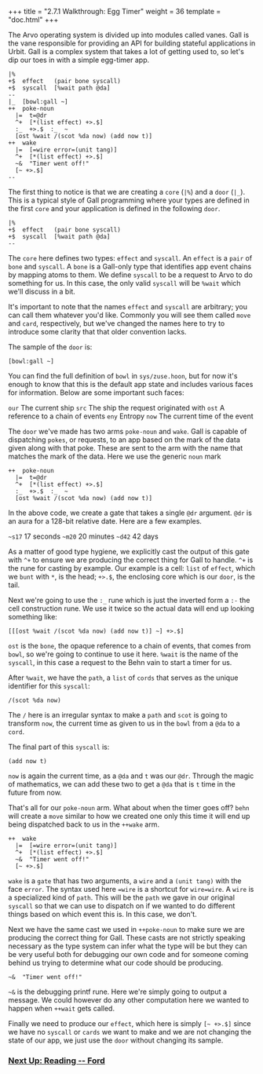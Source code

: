 +++
title = "2.7.1 Walkthrough: Egg Timer"
weight = 36
template = "doc.html"
+++

The Arvo operating system is divided up into modules called vanes. Gall is the vane responsible for providing an API for building stateful applications in Urbit. Gall is a complex system that takes a lot of getting used to, so let's dip our toes in with a simple egg-timer app.


```
|%
+$  effect   (pair bone syscall)
+$  syscall  [%wait path @da]
--
|_  [bowl:gall ~]
++  poke-noun
  |=  t=@dr
  ^+  [*(list effect) +>.$]
  :_  +>.$  :_  ~
  [ost %wait /(scot %da now) (add now t)]
++  wake
  |=  [=wire error=(unit tang)]
  ^+  [*(list effect) +>.$]
  ~&  "Timer went off!"
  [~ +>.$]
--
```

The first thing to notice is that we are creating a `core` (`|%`) and a `door` (`|_`). This is a typical style of Gall programming where your types are defined in the first `core` and your application is defined in the following `door`.

```
|%
+$  effect   (pair bone syscall)
+$  syscall  [%wait path @da]
--
```

The `core` here defines two types: `effect` and `syscall`. An `effect` is a `pair` of `bone` and `syscall`. A `bone` is a Gall-only type that identifies app event chains by mapping atoms to them. We define `syscall` to be a request to Arvo to do something for us. In this case, the only valid `syscall` will be `%wait` which we'll discuss in a bit.

It's important to note that the names `effect` and `syscall` are arbitrary; you can call them whatever you'd like. Commonly you will see them called `move` and `card`, respectively, but we've changed the names here to try to introduce some clarity that that older convention lacks.

The sample of the `door` is:

```
[bowl:gall ~]
```

You can find the full definition of `bowl` in `sys/zuse.hoon`, but for now it's enough to know that this is the default app state and includes various faces for information. Below are some important such faces:

`our`  The current ship
`src`  The ship the request originated with
`ost`  A reference to a chain of events
`eny`  Entropy
`now`  The current time of the event

The `door` we've made has two arms `poke-noun` and `wake`. Gall is capable of dispatching `pokes`, or requests, to an app based on the mark of the data given along with that poke. These are sent to the arm with the name that matches the mark of the data. Here we use the generic `noun` mark

```
++  poke-noun
  |=  t=@dr
  ^+  [*(list effect) +>.$]
  :_  +>.$  :_  ~
  [ost %wait /(scot %da now) (add now t)]
```

In the above code, we create a gate that takes a single `@dr` argument. `@dr` is an aura for a 128-bit relative date. Here are a few examples.

`~s17`  17 seconds
`~m20`  20 minutes
`~d42`  42 days

As a matter of good type hygiene, we explicitly cast the output of this gate with `^+` to ensure we are producing the correct thing for Gall to handle. `^+` is the rune for casting by example. Our example is a cell: `list` of `effect`, which we `bunt` with `*`, is the head; `+>.$`, the enclosing core which is our `door`, is the tail.

Next we're going to use the `:_` rune which is just the inverted form a `:-` the cell construction rune. We use it twice so the actual data will end up looking something like:

```
[[[ost %wait /(scot %da now) (add now t)] ~] +>.$]
```

`ost` is the `bone`, the opaque reference to a chain of events, that comes from `bowl`, so we're going to continue to use it here. `%wait` is the name of the `syscall`, in this case a request to the Behn vain to start a timer for us.

After `%wait`, we have the `path`, a `list` of `cords` that serves as the unique identifier for this `syscall`:

```
/(scot %da now)
```

The `/` here is an irregular syntax to make a `path` and `scot` is going to transform `now`, the current time as given to us in the `bowl` from a `@da` to a `cord`.

The final part of this `syscall` is:

```
(add now t)
```

`now` is again the current time, as a `@da` and `t` was our `@dr`. Through the magic of mathematics, we can add these two to get a `@da` that is `t` time in the future from now.

That's all for our `poke-noun` arm. What about when the timer goes off? `behn` will create a `move` similar to how we created one only this time it will end up being dispatched back to us in the `++wake` arm.

```
++  wake
  |=  [=wire error=(unit tang)]
  ^+  [*(list effect) +>.$]
  ~&  "Timer went off!"
  [~ +>.$]
```

`wake` is a `gate` that has two arguments, a `wire` and a `(unit tang)` with the face `error`. The syntax used here `=wire` is a shortcut for `wire=wire`. A `wire` is a specialized kind of `path`. This will be the `path` we gave in our original `syscall` so that we can use to dispatch on if we wanted to do different things based on which event this is. In this case, we don't.

Next we have the same cast we used in `++poke-noun` to make sure we are producing the correct thing for Gall. These casts are not strictly speaking necessary as the type system can infer what the type will be but they can be very useful both for debugging our own code and for someone coming behind us trying to determine what our code should be producing.

```
~&  "Timer went off!"
```

`~&` is the debugging printf rune. Here we're simply going to output a message. We could however do any other computation here we wanted to happen when `++wait` gets called.

Finally we need to produce our `effect`, which here is simply `[~ +>.$]` since we have no `syscall` or `cards` we want to make and we are not changing the state of our app, we just use the `door` without changing its sample.

### [Next Up: Reading -- Ford](../ford)
